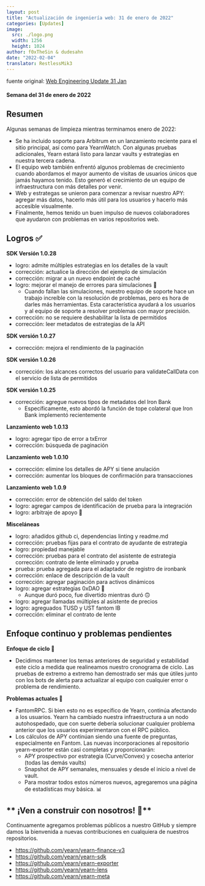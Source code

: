 ```yaml
---
layout: post
title: "Actualización de ingeniería web: 31 de enero de 2022"
categories: [Updates]
image:
  src: ./logo.png
  width: 1256
  height: 1024
author: f0xTheSin & dudesahn
date: "2022-02-04"
translator: RestlessMik3
---
```


fuente original: [Web Engineering Update 31 Jan](https://yearnweb.substack.com/p/yearn-web-engineering-update-160?s=r)

#### Semana del 31 de enero de 2022

## **Resumen**

Algunas semanas de limpieza mientras terminamos enero de 2022:

- Se ha incluido soporte para Arbitrum en un lanzamiento reciente para el sitio principal, así como para YearnWatch. Con algunas pruebas adicionales, Yearn estará listo para lanzar vaults y estrategias en nuestra tercera cadena.
- El equipo web también enfrentó algunos problemas de crecimiento cuando abordamos el mayor aumento de visitas de usuarios únicos que jamás hayamos tenido. Esto generó el crecimiento de un equipo de infraestructura con más detalles por venir.
- Web y estrategas se unieron para comenzar a revisar nuestro APY: agregar más datos, hacerlo más útil para los usuarios y hacerlo más accesible visualmente.
- Finalmente, hemos tenido un buen impulso de nuevos colaboradores que ayudaron con problemas en varios repositorios web.

## **Logros ✅**

**SDK Versión 1.0.28**

- logro: admite múltiples estrategias en los detalles de la vault
- corrección: actualice la dirección del ejemplo de simulación
- corrección: migrar a un nuevo endpoint de caché
- logro: mejorar el manejo de errores para simulaciones 🤬
    - Cuando fallan las simulaciones, nuestro equipo de soporte hace un trabajo increíble con la resolución de problemas, pero es hora de darles más herramientas. Esta característica ayudará a los usuarios y al equipo de soporte a resolver problemas con mayor precisión.
- corrección: no se requiere deshabilitar la lista de permitidos
- corrección: leer metadatos de estrategias de la API

**SDK versión 1.0.27**

- corrección: mejora el rendimiento de la paginación

**SDK versión 1.0.26**

- corrección: los alcances correctos del usuario para validateCallData con el servicio de lista de permitidos

**SDK versión 1.0.25**

- corrección: agregue nuevos tipos de metadatos del Iron Bank
    - Específicamente, esto abordó la función de tope colateral que Iron Bank implementó recientemente

**Lanzamiento web 1.0.13**

- logro: agregar tipo de error a txError
- corrección: búsqueda de paginación

**Lanzamiento web 1.0.10**

- corrección: elimine los detalles de APY si tiene anulación
- corrección: aumentar los bloques de confirmación para transacciones

**Lanzamiento web 1.0.9**

- corrección: error de obtención del saldo del token
- logro: agregar campos de identificación de prueba para la integración
- logro: arbitraje de apoyo 🚀

**Misceláneas**

- logro: añadidos github ci, dependencias linting y readme.md 
- corrección: pruebas fijas para el contrato de ayudante de estrategia
- logro: propiedad manejable
- corrección: pruebas para el contrato del asistente de estrategia corrección: contrato de lente eliminado y prueba
- prueba: prueba agregada para el adaptador de registro de ironbank
- corrección: enlace de descripción de la vault
- corrección: agregar paginación para activos dinámicos
- logro: agregar estrategias 0xDAO 🤑
    - Aunque duró poco, fue divertido mientras duró 🙃
- logro: agregar llamadas múltiples al asistente de precios
- logro: agreguados TUSD y UST fantom IB
- corrección: eliminar el contrato de lente

## **Enfoque continuo y problemas pendientes**

**Enfoque de ciclo 🎯**

- Decidimos mantener los temas anteriores de seguridad y estabilidad este ciclo a medida que realineamos nuestro cronograma de ciclo. Las pruebas de extremo a extremo han demostrado ser más que útiles junto con los bots de alerta para actualizar al equipo con cualquier error o problema de rendimiento.

**Problemas actuales 🐛**

- FantomRPC. Si bien esto no es específico de Yearn, continúa afectando a los usuarios. Yearn ha cambiado nuestra infraestructura a un nodo autohospedado, que con suerte debería solucionar cualquier problema anterior que los usuarios experimentaron con el RPC público.
- Los cálculos de APY continúan siendo una fuente de preguntas, especialmente en Fantom. Las nuevas incorporaciones al repositorio yearn-exporter están casi completas y proporcionarán:
    - APY prospectivo por estrategia (Curve/Convex) y cosecha anterior (todas las demás vaults)
    - Snapshot de APY semanales, mensuales y desde el inicio a nivel de vault.
    - Para mostrar todos estos números nuevos, agregaremos una página de estadísticas muy básica. 📊

## ** ¡Ven a construir con nosotros! 👷**

Continuamente agregamos problemas públicos a nuestro GitHub y siempre damos la bienvenida a nuevas contribuciones en cualquiera de nuestros repositorios.

- https://github.com/yearn/yearn-finance-v3
- https://github.com/yearn/yearn-sdk
- https://github.com/yearn/yearn-exporter
- https://github.com/yearn/yearn-lens
- https://github.com/yearn/yearn-meta
